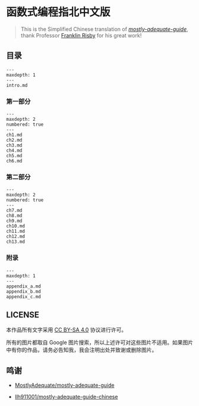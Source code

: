 # 函数式编程指北中文版

> This is the Simplified Chinese translation of *[mostly-adequate-guide](https://github.com/MostlyAdequate/mostly-adequate-guide)*, thank Professor [Franklin Risby](https://github.com/DrBoolean) for his great work!

## 目录

```{toctree}
---
maxdepth: 1
---
intro.md
```

### 第一部分

```{toctree}
---
maxdepth: 2
numbered: true
---
ch1.md
ch2.md
ch3.md
ch4.md
ch5.md
ch6.md
```

### 第二部分

```{toctree}
---
maxdepth: 2
numbered: true
---
ch7.md
ch8.md
ch9.md
ch10.md
ch11.md
ch12.md
ch13.md
```

### 附录

```{toctree}
---
maxdepth: 1
---
appendix_a.md
appendix_b.md
appendix_c.md
```

## LICENSE

本作品所有文字采用 [CC BY-SA 4.0](http://creativecommons.org/licenses/by/4.0/) 协议进行许可。

所有的图片都取自 Google 图片搜索，所以上述许可对这些图片不适用。如果图片中有你的作品，请务必告知我，我会注明出处并致谢或删除图片。

## 鸣谢

- [MostlyAdequate/mostly-adequate-guide](https://github.com/MostlyAdequate/mostly-adequate-guide)

- [llh911001/mostly-adequate-guide-chinese](https://github.com/llh911001/mostly-adequate-guide-chinese)
